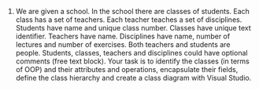 1. We are given a school. In the school there are classes of students. Each class has a set of teachers. Each teacher teaches a set of disciplines. Students have name and unique class number. Classes have unique text identifier. Teachers have name. Disciplines have name, number of lectures and number of exercises. Both teachers and students are people. Students, classes, teachers and disciplines could have optional comments (free text block). Your task is to identify the classes (in terms of  OOP) and their attributes and operations, encapsulate their fields, define the class hierarchy and create a class diagram with Visual Studio.

